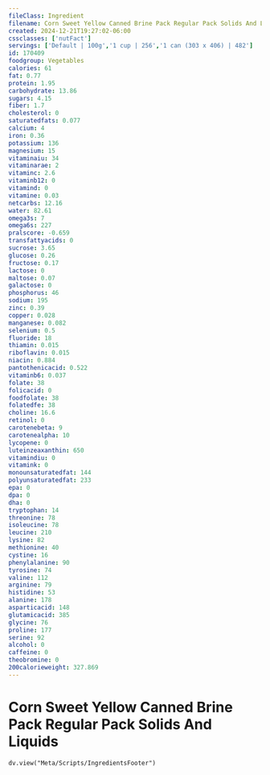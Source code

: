 ```yaml
---
fileClass: Ingredient
filename: Corn Sweet Yellow Canned Brine Pack Regular Pack Solids And Liquids
created: 2024-12-21T19:27:02-06:00
cssclasses: ['nutFact']
servings: ['Default | 100g','1 cup | 256','1 can (303 x 406) | 482']
id: 170409
foodgroup: Vegetables
calories: 61
fat: 0.77
protein: 1.95
carbohydrate: 13.86
sugars: 4.15
fiber: 1.7
cholesterol: 0
saturatedfats: 0.077
calcium: 4
iron: 0.36
potassium: 136
magnesium: 15
vitaminaiu: 34
vitaminarae: 2
vitaminc: 2.6
vitaminb12: 0
vitamind: 0
vitamine: 0.03
netcarbs: 12.16
water: 82.61
omega3s: 7
omega6s: 227
pralscore: -0.659
transfattyacids: 0
sucrose: 3.65
glucose: 0.26
fructose: 0.17
lactose: 0
maltose: 0.07
galactose: 0
phosphorus: 46
sodium: 195
zinc: 0.39
copper: 0.028
manganese: 0.082
selenium: 0.5
fluoride: 18
thiamin: 0.015
riboflavin: 0.015
niacin: 0.884
pantothenicacid: 0.522
vitaminb6: 0.037
folate: 38
folicacid: 0
foodfolate: 38
folatedfe: 38
choline: 16.6
retinol: 0
carotenebeta: 9
carotenealpha: 10
lycopene: 0
luteinzeaxanthin: 650
vitamindiu: 0
vitamink: 0
monounsaturatedfat: 144
polyunsaturatedfat: 233
epa: 0
dpa: 0
dha: 0
tryptophan: 14
threonine: 78
isoleucine: 78
leucine: 210
lysine: 82
methionine: 40
cystine: 16
phenylalanine: 90
tyrosine: 74
valine: 112
arginine: 79
histidine: 53
alanine: 178
asparticacid: 148
glutamicacid: 385
glycine: 76
proline: 177
serine: 92
alcohol: 0
caffeine: 0
theobromine: 0
200calorieweight: 327.869
---
```


# Corn Sweet Yellow Canned Brine Pack Regular Pack Solids And Liquids

```dataviewjs
dv.view("Meta/Scripts/IngredientsFooter")
```